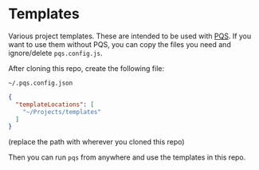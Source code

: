 # Templates

Various project templates. These are intended to be used with [PQS](https://www.npmjs.com/package/@basementuniverse/pqs). If you want to use them without PQS, you can copy the files you need and ignore/delete `pqs.config.js`.

After cloning this repo, create the following file:

`~/.pqs.config.json`

```json
{
  "templateLocations": [
    "~/Projects/templates"
  ]
}
```

(replace the path with wherever you cloned this repo)

Then you can run `pqs` from anywhere and use the templates in this repo.
